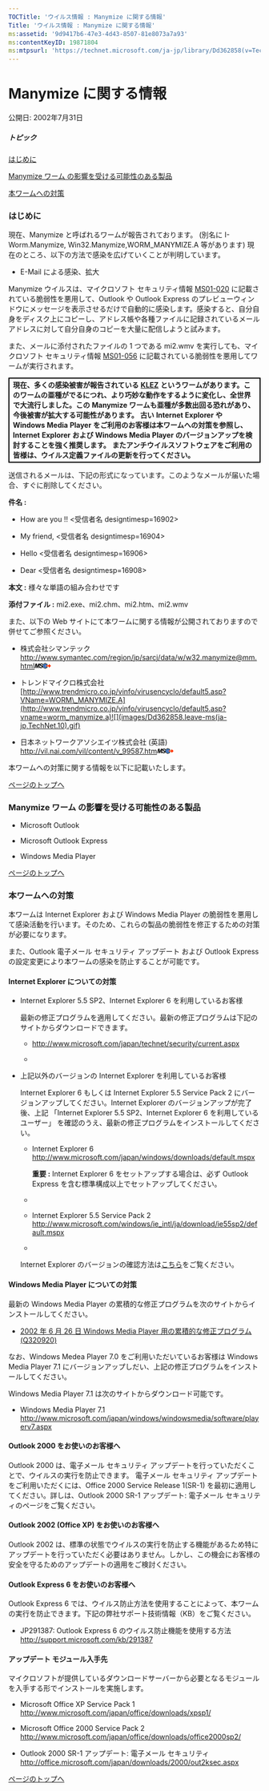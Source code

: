 ```yaml
---
TOCTitle: 'ウイルス情報 : Manymize に関する情報'
Title: 'ウイルス情報 : Manymize に関する情報'
ms:assetid: '9d9417b6-47e3-4d43-8507-81e8073a7a93'
ms:contentKeyID: 19871804
ms:mtpsurl: 'https://technet.microsoft.com/ja-jp/library/Dd362858(v=TechNet.10)'
---
```


Manymize に関する情報
=====================

公開日: 2002年7月31日

##### トピック

[](#ecaa)[はじめに](#ecaa)

[](#ebaa)[Manymize ワーム の影響を受ける可能性のある製品](#ebaa)

[](#eaaa)[本ワームへの対策](#eaaa)

### はじめに

現在、Manymize と呼ばれるワームが報告されております。 (別名に I-Worm.Manymize, Win32.Manymize,WORM\_MANYMIZE.A 等があります) 現在のところ、以下の方法で感染を広げていくことが判明しています。

-   E-Mail による感染、拡大



Manymize ウイルスは、マイクロソフト セキュリティ情報 [MS01-020](http://www.microsoft.com/japan/technet/security/bulletin/ms01-020.mspx) に記載されている脆弱性を悪用して、Outlook や Outlook Express のプレビューウィンドウにメッセージを表示させるだけで自動的に感染します。感染すると、自分自身をディスク上にコピーし、アドレス帳や各種ファイルに記録されているメールアドレスに対して自分自身のコピーを大量に配信しようと試みます。

また、メールに添付されたファイルの 1 つである mi2.wmv を実行しても、マイクロソフト セキュリティ情報 [MS01-056](http://www.microsoft.com/japan/technet/security/bulletin/ms01-056.mspx) に記載されている脆弱性を悪用してワームが実行されます。

 
<table style="border:1px solid black;">
<colgroup>
<col width="100%" />
</colgroup>
<tbody>
<tr class="odd">
<td style="border:1px solid black;"><strong>現在、多くの感染被害が報告されている</strong> <a href="https://technet.microsoft.com/ja-jp/library/f887fc46-e5ce-4765-adb3-6bb76d906eff(v=TechNet.10)"><strong>KLEZ</strong></a> <strong>というワームがあります。このワームの亜種がでるにつれ、より巧妙な動作をするように変化し、全世界で大流行しました。この Manymize ワームも亜種が多数出回る恐れがあり、今後被害が拡大する可能性があります。</strong>
<strong>古い Internet Explorer や Windows Media Player をご利用のお客様は本ワームへの対策を参照し、Internet Explorer および Windows Media Player のバージョンアップを検討することを強く推奨します。</strong>
<strong>またアンチウイルスソフトウェアをご利用の皆様は、ウイルス定義ファイルの更新を行ってください。</strong></td>
</tr>
</tbody>
</table>
 

送信されるメールは、下記の形式になっています。このようなメールが届いた場合、すぐに削除してください。

**件名 :**

-   How are you !! &lt;受信者名 designtimesp=16902&gt;


-   My friend, &lt;受信者名 designtimesp=16904&gt;


-   Hello &lt;受信者名 designtimesp=16906&gt;


-   Dear &lt;受信者名 designtimesp=16908&gt;



**本文 :** 様々な単語の組み合わせです

**添付ファイル :** mi2.exe、mi2.chm、mi2.htm、mi2.wmv

また、以下の Web サイトにて本ワームに関する情報が公開されておりますので併せてご参照ください。

-   株式会社シマンテック
    <http://www.symantec.com/region/jp/sarcj/data/w/w32.manymize@mm.html>![](images/Dd362858.leave-ms(ja-jp,TechNet.10).gif)


-   トレンドマイクロ株式会社
    [http://www.trendmicro.co.jp/vinfo/virusencyclo/default5.asp?VName=WORM\_MANYMIZE.A](http://www.trendmicro.co.jp/vinfo/virusencyclo/default5.asp?vname=worm_manymize.a)![](images/Dd362858.leave-ms(ja-jp,TechNet.10).gif)


-   日本ネットワークアソシエイツ株式会社 (英語)
    <http://vil.nai.com/vil/content/v_99587.htm>![](images/Dd362858.leave-ms(ja-jp,TechNet.10).gif)



本ワームへの対策に関する情報を以下に記載いたします。

[](#mainsection)[ページのトップへ](#mainsection)

### Manymize ワーム の影響を受ける可能性のある製品

-   Microsoft Outlook


-   Microsoft Outlook Express


-   Windows Media Player

[](#mainsection)[ページのトップへ](#mainsection)

### 本ワームへの対策

本ワームは Internet Explorer および Windows Media Player の脆弱性を悪用して感染活動を行います。そのため、これらの製品の脆弱性を修正するための対策が必要になります。

また、Outlook 電子メール セキュリティ アップデート および Outlook Express の設定変更により本ワームの感染を防止することが可能です。

#### Internet Explorer についての対策

-   Internet Explorer 5.5 SP2、Internet Explorer 6 を利用しているお客様

    最新の修正プログラムを適用してください。最新の修正プログラムは下記のサイトからダウンロードできます。

    -   <http://www.microsoft.com/japan/technet/security/current.aspx>

    -   


-   上記以外のバージョンの Internet Explorer を利用しているお客様

    Internet Explorer 6 もしくは Internet Explorer 5.5 Service Pack 2 にバージョンアップしてください。Internet Explorer のバージョンアップが完了後、上記 「Internet Explorer 5.5 SP2、Internet Explorer 6 を利用しているユーザー」 を確認のうえ、最新の修正プログラムをインストールしてください。

    -   Internet Explorer 6
        <http://www.microsoft.com/japan/windows/downloads/default.mspx>

        **重要 :** Internet Explorer 6 をセットアップする場合は、必ず Outlook Express を含む標準構成以上でセットアップしてください。

    -   
    -   Internet Explorer 5.5 Service Pack 2
        <http://www.microsoft.com/windows/ie_intl/ja/download/ie55sp2/default.mspx>

    -   

    Internet Explorer のバージョンの確認方法は[こちら](http://www.microsoft.com/japan/security/bulletins/ver_ie.mspx)をご覧ください。



#### Windows Media Player についての対策

最新の Windows Media Player の累積的な修正プログラムを次のサイトからインストールしてください。

-   [2002 年 6 月 26 日 Windows Media Player 用の累積的な修正プログラム (Q320920)](http://www.microsoft.com/japan/technet/security/bulletin/ms02-032.mspx)



なお、Windows Medea Player 7.0 をご利用いただいているお客様は Windows Media Player 7.1 にバージョンアップしだい、上記の修正プログラムをインストールしてください。

Windows Media Player 7.1 は次のサイトからダウンロード可能です。

-   Windows Media Player 7.1
    <http://www.microsoft.com/japan/windows/windowsmedia/software/playerv7.aspx>



#### Outlook 2000 をお使いのお客様へ

Outlook 2000 は、電子メール セキュリティ アップデートを行っていただくことで、ウイルスの実行を防止できます。 電子メール セキュリティ アップデートをご利用いただくには、Office 2000 Service Release 1(SR-1) を最初に適用してください。詳しは、Outlook 2000 SR-1 アップデート: 電子メール セキュリティのページをご覧ください。

#### Outlook 2002 (Office XP) をお使いのお客様へ

Outlook 2002 は、標準の状態でウイルスの実行を防止する機能があるため特にアップデートを行っていただく必要はありません。しかし、この機会にお客様の安全を守るためのアップデートの適用をご検討ください。

#### Outlook Express 6 をお使いのお客様へ

Outlook Express 6 では、ウイルス防止方法を使用することによって、本ワームの実行を防止できます。下記の弊社サポート技術情報（KB）をご覧ください。

-   JP291387: Outlook Express 6 のウイルス防止機能を使用する方法
    <http://support.microsoft.com/kb/291387>



#### アップデート モジュール入手先

マイクロソフトが提供しているダウンロードサーバーから必要となるモジュールを入手する形でインストールを実施します。

-   Microsoft Office XP Service Pack 1
    <http://www.microsoft.com/japan/office/downloads/xpsp1/>


-   Microsoft Office 2000 Service Pack 2
    <http://www.microsoft.com/japan/office/downloads/office2000sp2/>


-   Outlook 2000 SR-1 アップデート: 電子メール セキュリティ
    <http://office.microsoft.com/japan/downloads/2000/out2ksec.aspx>

[](#mainsection)[ページのトップへ](#mainsection)
